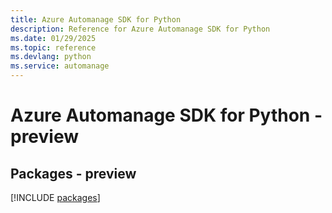 ```yaml
---
title: Azure Automanage SDK for Python
description: Reference for Azure Automanage SDK for Python
ms.date: 01/29/2025
ms.topic: reference
ms.devlang: python
ms.service: automanage
---
```

# Azure Automanage SDK for Python - preview
## Packages - preview
[!INCLUDE [packages](automanage-index.md)]